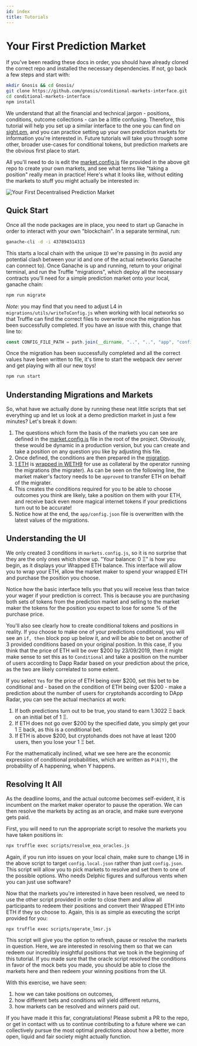 ```yaml
---
id: index
title: Tutorials
---
```


# Your First Prediction Market

If you've been reading these docs in order, you should have already cloned the correct repo and installed the necessary dependencies. If not, go back a few steps and start with:

```bash
mkdir Gnosis && cd Gnosis/
git clone https://github.com/gnosis/conditional-markets-interface.git
cd conditional-markets-interface
npm install
```
We understand that all the financial and technical jargon - positions, conditions, outcome collections - can be a little confusing. Therefore, this tutorial will help you set up a similar interface to the one you can find on [sight.pm](https://sight.pm/#markets), and you can practice setting up your own prediction markets for information you're interested in. Future tutorials will take you through some other, broader use-cases for conditional tokens, but prediction markets are the obvious first place to start.

All you'll need to do is edit the [market.config.js](https://github.com/gnosis/conditional-markets-interface/blob/master/markets.config.js) file provided in the above git repo to create your own markets, and see what terms like "taking a position" really mean in practice! Here's what it looks like, without editing the markets to stuff you might actually be interested in:

![Your First Decentralised Prediction Market](../img/tutorial_1.png)

## Quick Start

Once all the node packages are in place, you need to start up Ganache in order to interact with your own "blockchain". In a separate terminal, run:

```bash
ganache-cli -d -i 437894314313
```

This starts a local chain with the unique `ID` we're passing in (to avoid any potential clash between your id and one of the actual networks Ganache can connect to). Once Ganache is up and running, return to your original terminal, and run the Truffle "migrations", which deploy all the necessary contracts you'll need for a simple prediction market onto your local, ganache chain:

```bash
npm run migrate
```

*Note*: you may find that you need to adjust L4 in `migrations/utils/writeToConfig.js` when working with local networks so that Truffle can find the correct files to overwrite once the migration has been successfully completed. If you have an issue with this, change that line to:

```js
const CONFIG_FILE_PATH = path.join(__dirname, "..", "..", "app", "config.local.json");
```

Once the migration has been successfully completed and all the correct values have been written to file, it's time to start the webpack dev server and get playing with all our new toys!

```bash
npm run start
```

## Understanding Migrations and Markets

So, what have we actually done by running these neat little scripts that set everything up and let us look at a demo prediction market in just a few minutes? Let's break it down:

1. The questions which form the basis of the markets you can see are defined in the [market.config.js](https://github.com/gnosis/conditional-markets-interface/blob/master/markets.config.js) file in the root of the project. Obviously, these would be dynamic in a production version, but you can create and take a position on any question you like by adjusting this file.
2. Once defined, the conditions are then prepared in the [migration](https://github.com/gnosis/conditional-markets-interface/blob/master/migrations/11_prepare_conditions.js#L9).
3. [1 ETH](https://github.com/gnosis/conditional-markets-interface/blob/master/migrations/utils/deploy-config.js#L2) is [wrapped in WETH9](https://github.com/gnosis/conditional-markets-interface/blob/master/migrations/12_create_lmsr_mm.js#L27) for use as collateral by the operator running the migrations (the migrater). As can be seen on the following line, the market maker's factory needs to be `approved` to transfer ETH on behalf of the migrater. 
4. This creates the conditions required for you to be able to choose outcomes you think are likely, take a position on them with your ETH, and receive back even more magical internet tokens if your predictions turn out to be accurate!
5. Notice how at the end, the `app/config.json` file is overwritten with the latest values of the migrations.

## Understanding the UI

We only created 3 conditions in `markets.config.js`, so it is no surprise that they are the only ones which show up. "Your balance: 0 Ξ" is how you begin, as it displays your Wrapped ETH balance. This interface will allow you to wrap your ETH, allow the market maker to spend your wrapped ETH and purchase the position you choose.

Notice how the basic interface tells you that you will receive less than twice your wager if your prediction is correct. This is because you are purchasing both sets of tokens from the prediction market and selling to the market maker the tokens for the position you expect to lose for some % of the purchase price.

You'll also see clearly how to create conditional tokens and positions in reality. If you choose to make one of your predictions conditional, you will see an `if, then` block pop up below it, and will be able to bet on another of 3 provided conditions based on your original position. In this case, if you think that the price of ETH will be over $200 by 23/09/2019, then it might make sense to set this as to `Conditional` and take a position on the number of users according to Dapp Radar based on your prediction about the price, as the two are likely correlated to some extent.

If you select `Yes` for the price of ETH being over $200, set this bet to be conditional and - based on the condition of ETH being over $200 - make a prediction about the number of users for cryptohands according to DApp Radar, you can see the actual mechanics at work:

1. If both predictions turn out to be true, you stand to earn 1.3022 Ξ back on an initial bet of 1 Ξ.
2. If ETH does not go over $200 by the specified date, you simply get your 1 Ξ back, as this is a conditional bet.
3. If ETH is above $200, but cryptohands does not have at least 1200 users, then you lose your 1 Ξ bet.

For the mathematically inclined, what we see here are the economic expression of conditional probabilities, which are written as `P(A|Y)`, the probability of A happening, when Y happens.

## Resolving It All

As the deadline looms, and the actual outcome becomes self-evident, it is incumbent on the market maker operator to pause the operation. We can then resolve the markets by acting as an oracle, and make sure everyone gets paid.

First, you will need to run the appropriate script to resolve the markets you have taken positions in:

```bash
npx truffle exec scripts/resolve_eoa_oracles.js
```

Again, if you run into issues on your local chain, make sure to change L16 in the above script to target `config.local.json` rather than just `config.json`. This script will allow you to pick markets to resolve and set them to one of the possible options. Who needs Delphic figures and sulfurous vents when you can just use software?

Now that the markets you're interested in have been resolved, we need to use the other script provided in order to close them and allow all participants to redeem their positions and convert their Wrapped ETH into ETH if they so choose to. Again, this is as simple as executing the script provided for you:

```bash
npx truffle exec scripts/operate_lmsr.js
```

This script will give you the option to refresh, pause or resolve the markets in question. Here, we are interested in resolving them so that we can redeem our incredibly insightful positions that we took in the beginning of this tutorial. If you made sure that the oracle script resolved the conditions in favor of the mock bets you made, you should be able to close the markets here and then redeem your winning positions from the UI.

With this exercise, we have seen:

1. how we can take positions on outcomes,
2. how different bets and conditions will yield different returns,
3. how markets can be resolved and winners paid out.

If you have made it this far, congratulations! Please submit a PR to the repo, or get in contact with us to continue contributing to a future where we can collectively pursue the most optimal predictions about how a better, more open, liquid and fair society might actually function.


